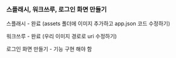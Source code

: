 ### 스플래시, 워크쓰루, 로그인 화면 만들기

스플래시 - 완료
(assets 폴더에 이미지 추가하고 app.json 코드 수정하기)

워크쓰루 - 완료
(우리 이미지 경로로 uri 수정하기)

로그인 화면 만들기 - 기능 구현 해야 함
